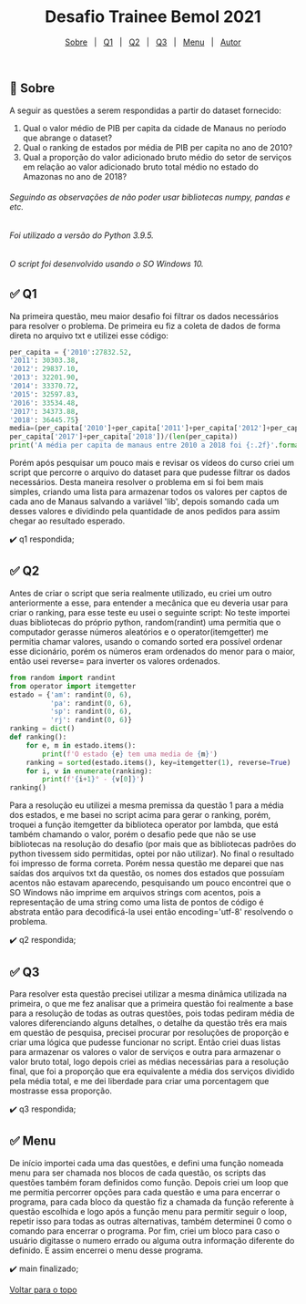 <h1 align="center">Desafio Trainee Bemol 2021</h1>

<p align="center">
  <a href="#dart-sobre">Sobre</a> &#xa0; | &#xa0; 
  <a href="#white_check_mark-q1">Q1</a> &#xa0; | &#xa0;
  <a href="#white_check_mark-q2">Q2</a> &#xa0; | &#xa0;
  <a href="#white_check_mark-q3">Q3</a> &#xa0; | &#xa0;
  <a href="#white_check_mark-menu">Menu</a> &#xa0; | &#xa0;
  <a href="https://github.com/reulyson" target="_blank">Autor</a>
</p>

<br>

## :dart: Sobre ##

A seguir as questões a serem respondidas a partir do dataset fornecido:

1. Qual o valor médio de PIB per capita da cidade de Manaus no período que abrange o dataset?
2. Qual o ranking de estados por média de PIB per capita no ano de 2010? 
3. Qual a proporção do valor adicionado bruto médio do setor de serviços em relação ao valor adicionado bruto total médio no estado do Amazonas no ano de 2018?

###### Seguindo as observações de não poder usar bibliotecas numpy, pandas e etc.
###### Foi utilizado a versão do Python 3.9.5.
###### O script foi desenvolvido usando o SO Windows 10.

## :white_check_mark: Q1 ##

Na primeira questão, meu maior desafio foi filtrar os dados necessários para resolver o problema. De primeira eu fiz a coleta de dados de forma direta no arquivo txt e utilizei esse código:

```python
per_capita = {'2010':27832.52,
'2011': 30303.38, 
'2012': 29837.10,
'2013': 32201.90,
'2014': 33370.72,
'2015': 32597.83,
'2016': 33534.48,
'2017': 34373.88,
'2018': 36445.75}
media=(per_capita['2010']+per_capita['2011']+per_capita['2012']+per_capita['2013']+per_capita['2014']+per_capita['2015']+per_capita['2016']+
per_capita['2017']+per_capita['2018'])/(len(per_capita))
print('A média per capita de manaus entre 2010 a 2018 foi {:.2f}'.format(media))
```

Porém após pesquisar um pouco mais e revisar os vídeos do curso criei um script que percorre o arquivo do dataset para que pudesse filtrar os dados necessários. Desta maneira resolver o problema em si foi bem mais simples, criando uma lista para armazenar todos os valores per captos de cada ano de Manaus salvando a variável 'lib', depois somando cada um desses valores e dividindo pela quantidade de anos pedidos para assim chegar ao resultado esperado.

:heavy_check_mark: q1 respondida;

## :white_check_mark: Q2 ##

Antes de criar o script que seria realmente utilizado, eu criei um outro anteriormente a esse, para entender a mecânica que eu deveria usar para criar o ranking, para esse teste eu usei o seguinte script: No teste importei duas bibliotecas do próprio python, random(randint) uma permitia que o computador gerasse números aleatórios e o operator(itemgetter) me permitia chamar valores, usando o comando sorted era possível ordenar esse dicionário, porém os números eram ordenados do menor para o maior, então usei reverse= para inverter os valores ordenados.

```python
from random import randint
from operator import itemgetter
estado = {'am': randint(0, 6),
          'pa': randint(0, 6),
          'sp': randint(0, 6),
          'rj': randint(0, 6)}
ranking = dict()
def ranking():
    for e, m in estado.items():
        print(f'O estado {e} tem uma media de {m}')
    ranking = sorted(estado.items(), key=itemgetter(1), reverse=True)
    for i, v in enumerate(ranking):
        print(f'{i+1}° - {v[0]}')
ranking()
```

Para a resolução eu utilizei a mesma premissa da questão 1 para a média dos estados, e me basei no script acima para gerar o ranking, porém, troquei a função itemgetter da biblioteca operator por lambda, que está também chamando o valor, porém o desafio pede que não se use bibliotecas na resolução do desafio (por mais que as bibliotecas padrões do python tivessem sido permitidas, optei por não utilizar). No final o resultado foi impresso de forma correta. Porém nessa questão me deparei que nas saídas dos arquivos txt da questão, os nomes dos estados que possuíam acentos não estavam aparecendo, pesquisando um pouco encontrei que o SO Windows não imprime em arquivos strings com acentos, pois a representação de uma string como uma lista de pontos de código é abstrata então para decodificá-la usei então encoding='utf-8' resolvendo o problema.

:heavy_check_mark: q2 respondida;

## :white_check_mark: Q3 ##

Para resolver esta questão precisei utilizar a mesma dinâmica utilizada na primeira, o que me fez analisar que a primeira questão foi realmente a base para a resolução de todas as outras questões, pois todas pediram média de valores diferenciando alguns detalhes, o detalhe da questão três era mais em questão de pesquisa, precisei procurar por resoluções de proporção e criar uma lógica que pudesse funcionar no script. Então criei duas listas para armazenar os valores o valor de serviços e outra para armazenar o valor bruto total, logo depois criei as médias necessárias para a resolução final, que foi a proporção que era equivalente a média dos serviços dividido pela média total, e me dei liberdade para criar uma porcentagem que mostrasse essa proporção.

:heavy_check_mark: q3 respondida;

## :white_check_mark: Menu ##

De início importei cada uma das questões, e defini uma função nomeada menu para ser chamada nos blocos de cada questão, os scripts das questões também foram definidos como função. Depois criei um loop que me permitia percorrer opções para cada questão e uma para encerrar o programa, para cada bloco  da questão fiz a chamada da função referente à questão escolhida e logo após a função menu para permitir seguir o loop, repetir isso para todas as outras alternativas, também determinei 0 como o comando para encerrar o programa. Por fim, criei um bloco para caso o usuário digitasse o numero errado ou alguma outra informação diferente do definido. E assim encerrei o menu desse programa.

:heavy_check_mark: main finalizado;

<a href="#top">Voltar para o topo</a>
